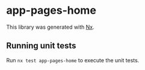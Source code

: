 # app-pages-home

This library was generated with [Nx](https://nx.dev).

## Running unit tests

Run `nx test app-pages-home` to execute the unit tests.
